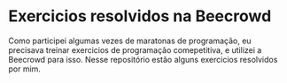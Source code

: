 
# Exercicios resolvidos na Beecrowd

Como participei algumas vezes de maratonas de programação, eu precisava treinar exercicios de programação comepetitiva, e utilizei a Beecrowd para isso. Nesse repositório estão alguns exercicios resolvidos por mim.



